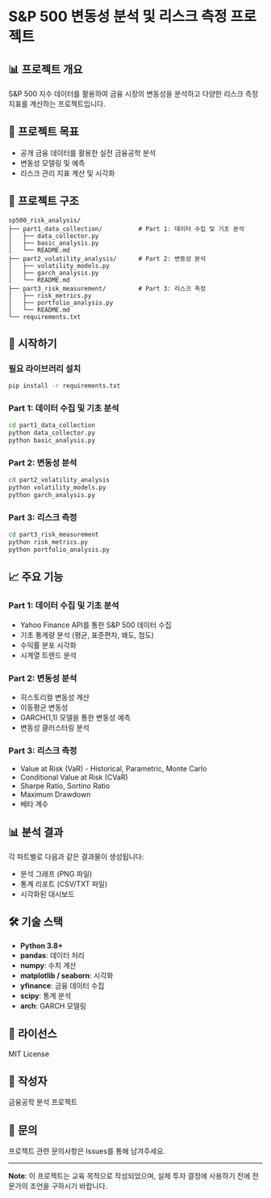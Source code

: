 # S&P 500 변동성 분석 및 리스크 측정 프로젝트

## 📊 프로젝트 개요
S&P 500 지수 데이터를 활용하여 금융 시장의 변동성을 분석하고 다양한 리스크 측정 지표를 계산하는 프로젝트입니다.

## 🎯 프로젝트 목표
- 공개 금융 데이터를 활용한 실전 금융공학 분석
- 변동성 모델링 및 예측
- 리스크 관리 지표 계산 및 시각화

## 📁 프로젝트 구조
```
sp500_risk_analysis/
├── part1_data_collection/          # Part 1: 데이터 수집 및 기초 분석
│   ├── data_collector.py
│   ├── basic_analysis.py
│   └── README.md
├── part2_volatility_analysis/      # Part 2: 변동성 분석
│   ├── volatility_models.py
│   ├── garch_analysis.py
│   └── README.md
├── part3_risk_measurement/         # Part 3: 리스크 측정
│   ├── risk_metrics.py
│   ├── portfolio_analysis.py
│   └── README.md
└── requirements.txt
```

## 🚀 시작하기

### 필요 라이브러리 설치
```bash
pip install -r requirements.txt
```

### Part 1: 데이터 수집 및 기초 분석
```bash
cd part1_data_collection
python data_collector.py
python basic_analysis.py
```

### Part 2: 변동성 분석
```bash
cd part2_volatility_analysis
python volatility_models.py
python garch_analysis.py
```

### Part 3: 리스크 측정
```bash
cd part3_risk_measurement
python risk_metrics.py
python portfolio_analysis.py
```

## 📈 주요 기능

### Part 1: 데이터 수집 및 기초 분석
- Yahoo Finance API를 통한 S&P 500 데이터 수집
- 기초 통계량 분석 (평균, 표준편차, 왜도, 첨도)
- 수익률 분포 시각화
- 시계열 트렌드 분석

### Part 2: 변동성 분석
- 히스토리컬 변동성 계산
- 이동평균 변동성
- GARCH(1,1) 모델을 통한 변동성 예측
- 변동성 클러스터링 분석

### Part 3: 리스크 측정
- Value at Risk (VaR) - Historical, Parametric, Monte Carlo
- Conditional Value at Risk (CVaR)
- Sharpe Ratio, Sortino Ratio
- Maximum Drawdown
- 베타 계수

## 📊 분석 결과
각 파트별로 다음과 같은 결과물이 생성됩니다:
- 분석 그래프 (PNG 파일)
- 통계 리포트 (CSV/TXT 파일)
- 시각화된 대시보드

## 🛠️ 기술 스택
- **Python 3.8+**
- **pandas**: 데이터 처리
- **numpy**: 수치 계산
- **matplotlib / seaborn**: 시각화
- **yfinance**: 금융 데이터 수집
- **scipy**: 통계 분석
- **arch**: GARCH 모델링

## 📝 라이선스
MIT License

## 👤 작성자
금융공학 분석 프로젝트

## 📧 문의
프로젝트 관련 문의사항은 Issues를 통해 남겨주세요.

---
**Note**: 이 프로젝트는 교육 목적으로 작성되었으며, 실제 투자 결정에 사용하기 전에 전문가의 조언을 구하시기 바랍니다.
